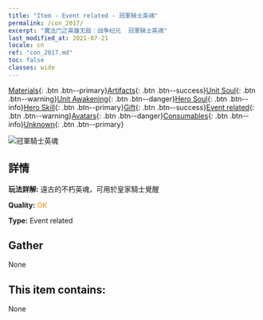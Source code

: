 ```yaml
---
title: "Item - Event related - 冠軍騎士英魂"
permalink: /con_2017/
excerpt: "魔法门之英雄无敌：战争纪元  冠軍騎士英魂"
last_modified_at: 2021-07-21
locale: cn
ref: "con_2017.md"
toc: false
classes: wide
---
```

 [Materials](/ItemsCN/){: .btn .btn--primary}[Artifacts](/ItemsCN/Artifacts/){: .btn .btn--success}[Unit Soul](/ItemsCN/UnitSoul/){: .btn .btn--warning}[Unit Awakening](/ItemsCN/UnitAwakening/){: .btn .btn--danger}[Hero Soul](/ItemsCN/HeroSoul/){: .btn .btn--info}[Hero Skill](/ItemsCN/HeroSkill/){: .btn .btn--primary}[Gift](/ItemsCN/Gift/){: .btn .btn--success}[Event related](/ItemsCN/Events/){: .btn .btn--warning}[Avatars](/ItemsCN/Avatars/){: .btn .btn--danger}[Consumables](/ItemsCN/Consumables/){: .btn .btn--info}[Unknown](/ItemsCN/Unknown/){: .btn .btn--primary}

 ![冠軍騎士英魂](/images/t/juexing_106.jpg)

## 詳情
 **玩法詳解:** 遠古的不朽英魂，可用於皇家騎士覺醒

 **Quality:** <span style="color: #FF8C00">OK</span>

 **Type:** Event related

## Gather

  None

## This item contains:

  None

